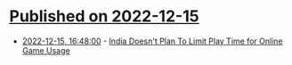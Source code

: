 # [Published on 2022-12-15](index.md)

* [2022-12-15, 16:48:00](https://games.slashdot.org/story/22/12/15/1647257/india-doesnt-plan-to-limit-play-time-for-online-game-usage?utm_source=rss1.0mainlinkanon&utm_medium=feed) - [India Doesn't Plan To Limit Play Time for Online Game Usage](https://games.slashdot.org/story/22/12/15/1647257/india-doesnt-plan-to-limit-play-time-for-online-game-usage?utm_source=rss1.0mainlinkanon&utm_medium=feed)
